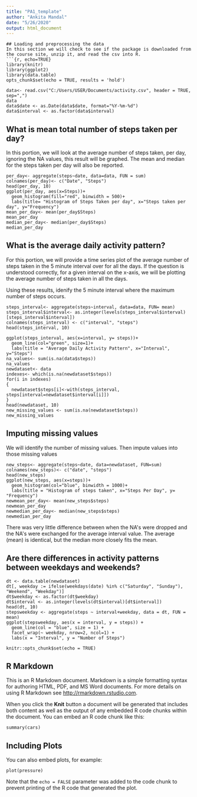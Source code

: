 ```yaml
---
title: "PA1_template"
author: "Ankita Mandal"
date: "5/26/2020"
output: html_document
---
```

```{r}
## Loading and preprocessing the data
In this section we will check to see if the package is downloaded from the course site, unzip it, and read the csv into R.
```{r, echo=TRUE}
library(knitr)
library(ggplot2)
library(data.table)
opts_chunk$set(echo = TRUE, results = 'hold')

data<- read.csv("C:/Users/USER/Documents/activity.csv", header = TRUE, sep=",")
data
data$date <- as.Date(data$date, format="%Y-%m-%d")
data$interval <- as.factor(data$interval)
```

## What is mean total number of steps taken per day?

In this portion, we will look at the average number of steps taken, per day, ignoring the NA values, this result will be graphed.  The mean and median for the steps taken per day will also be reported.

```{r, echo=TRUE}
per_day<- aggregate(steps~date, data=data, FUN = sum)
colnames(per_day)<- c("Date", "Steps")
head(per_day, 10)
ggplot(per_day, aes(x=Steps))+ 
  geom_histogram(fill="red", binwidth = 500)+
  labs(title= "Histogram of Steps Taken per day", x="Steps taken per day", y="Frequency")
mean_per_day<- mean(per_day$Steps)
mean_per_day
median_per_day<- median(per_day$Steps)
median_per_day
```

## What is the average daily activity pattern?

For this portion, we will provide a time series plot of the average number of steps taken in the 5 minute interval over for all the days.  If the question is understood correctly, for a given interval on the x-axis, we will be plotting the average number of steps taken in all the days.

Using these results, idenify the 5 minute interval where the maximum number of steps occurs.

```{r, echo=TRUE}
steps_interval<- aggregate(steps~interval, data=data, FUN= mean)
steps_interval$interval<- as.integer(levels(steps_interval$interval)[steps_interval$interval])
colnames(steps_interval) <- c("interval", "steps")
head(steps_interval, 10)

ggplot(steps_interval, aes(x=interval, y= steps))+
  geom_line(col="green", size=1)+
  labs(title = "Average Daily Activity Pattern", x="Interval", y="Steps")
na_values<- sum(is.na(data$steps))
na_values
newdataset<- data
indexes<- which(is.na(newdataset$steps))
for(i in indexes)
{
  newdataset$steps[i]<-with(steps_interval, steps[interval=newdataset$interval[i]])
}
head(newdataset, 10)
new_missing_values <- sum(is.na(newdataset$steps))
new_missing_values
```

## Imputing missing values

We will identify the number of missing values. Then impute values into those missing values 

```{r, echo=TRUE}
new_steps<- aggregate(steps~date, data=newdataset, FUN=sum)
colnames(new_steps)<- c("date", "steps")
head(new_steps)
ggplot(new_steps, aes(x=steps))+
  geom_histogram(col="blue", binwidth = 1000)+
  labs(title = "Histogram of steps taken", x="Steps Per Day", y= "Frequency")
newmean_per_day<- mean(new_steps$steps)
newmean_per_day
newmedian_per_day<- median(new_steps$steps)
newmedian_per_day
```

There was very little difference between when the NA's were dropped and the NA's were exchanged for the average interval value.  The average (mean) is identical, but the median more closely fits the mean.

## Are there differences in activity patterns between weekdays and weekends?

```{r echo=TRUE}
dt <- data.table(newdataset)
dt[, weekday := ifelse(weekdays(date) %in% c("Saturday", "Sunday"), "Weekend", "Weekday")]
dt$weekday <- as.factor(dt$weekday)
dt$interval <- as.integer(levels(dt$interval)[dt$interval])
head(dt, 10)
stepsweekday <- aggregate(steps ~ interval+weekday, data = dt, FUN = mean)
ggplot(stepsweekday, aes(x = interval, y = steps)) + 
  geom_line(col = "blue", size = 1) + 
  facet_wrap(~ weekday, nrow=2, ncol=1) + 
  labs(x = "Interval", y = "Number of Steps")

```

```{r setup, include=FALSE}
knitr::opts_chunk$set(echo = TRUE)
```

## R Markdown

This is an R Markdown document. Markdown is a simple formatting syntax for authoring HTML, PDF, and MS Word documents. For more details on using R Markdown see <http://rmarkdown.rstudio.com>.

When you click the **Knit** button a document will be generated that includes both content as well as the output of any embedded R code chunks within the document. You can embed an R code chunk like this:

```{r cars}
summary(cars)
```

## Including Plots

You can also embed plots, for example:

```{r pressure, echo=FALSE}
plot(pressure)
```

Note that the `echo = FALSE` parameter was added to the code chunk to prevent printing of the R code that generated the plot.
